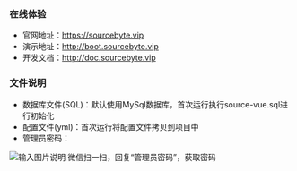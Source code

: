 ### 在线体验

* 官网地址：https://sourcebyte.vip
* 演示地址：http://boot.sourcebyte.vip
* 开发文档：http://doc.sourcebyte.vip

### 文件说明

* 数据库文件(SQL)：默认使用MySql数据库，首次运行执行source-vue.sql进行初始化
* 配置文件(yml)：首次运行将配置文件拷贝到项目中
* 管理员密码：

![输入图片说明](https://sourcebyte.vip/web-api/profile/upload/2022/10/18/bce03408-ee8e-4dd7-b54d-60a571d2bb2a.jpg)
微信扫一扫，回复“管理员密码”，获取密码


